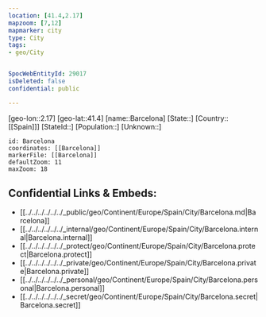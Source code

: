 ```yaml
---
location: [41.4,2.17]
mapzoom: [7,12] 
mapmarker: city 
type: City
tags:
- geo/City


SpocWebEntityId: 29017
isDeleted: false
confidential: public

---
```

[geo-lon::2.17]
[geo-lat::41.4]
[name::Barcelona]
[State::]
[Country::[[Spain]]]
[StateId::]
[Population::]
[Unknown::]


```leaflet
id: Barcelona
coordinates: [[Barcelona]]
markerFile: [[Barcelona]]
defaultZoom: 11 
maxZoom: 18
```


## Confidential Links & Embeds: 
- [[../../../../../../_public/geo/Continent/Europe/Spain/City/Barcelona.md|Barcelona]] 
- [[../../../../../../_internal/geo/Continent/Europe/Spain/City/Barcelona.internal|Barcelona.internal]] 
- [[../../../../../../_protect/geo/Continent/Europe/Spain/City/Barcelona.protect|Barcelona.protect]] 
- [[../../../../../../_private/geo/Continent/Europe/Spain/City/Barcelona.private|Barcelona.private]] 
- [[../../../../../../_personal/geo/Continent/Europe/Spain/City/Barcelona.personal|Barcelona.personal]] 
- [[../../../../../../_secret/geo/Continent/Europe/Spain/City/Barcelona.secret|Barcelona.secret]] 
